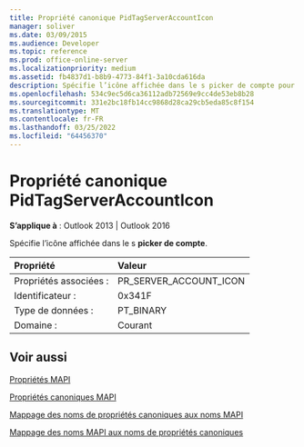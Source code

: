 ```yaml
---
title: Propriété canonique PidTagServerAccountIcon
manager: soliver
ms.date: 03/09/2015
ms.audience: Developer
ms.topic: reference
ms.prod: office-online-server
ms.localizationpriority: medium
ms.assetid: fb4837d1-b8b9-4773-84f1-3a10cda616da
description: Spécifie l’icône affichée dans le s picker de compte pour Outlook 2013 ou Outlook 2016.
ms.openlocfilehash: 534c9ec5d6ca36112adb72569e9cc4de53eb8b28
ms.sourcegitcommit: 331e2bc18fb14cc9868d28ca29cb5eda85c8f154
ms.translationtype: MT
ms.contentlocale: fr-FR
ms.lasthandoff: 03/25/2022
ms.locfileid: "64456370"
---
```

# <a name="pidtagserveraccounticon-canonical-property"></a>Propriété canonique PidTagServerAccountIcon

  
  
**S’applique à** : Outlook 2013 | Outlook 2016 
  
Spécifie l’icône affichée dans le s **picker de compte**.
  
|Propriété |Valeur |
|:-----|:-----|
|Propriétés associées :  <br/> |PR_SERVER_ACCOUNT_ICON  <br/> |
|Identificateur :  <br/> |0x341F  <br/> |
|Type de données :  <br/> |PT_BINARY  <br/> |
|Domaine :  <br/> |Courant  <br/> |
   
## <a name="see-also"></a>Voir aussi



[Propriétés MAPI](mapi-properties.md)
  
[Propriétés canoniques MAPI](mapi-canonical-properties.md)
  
[Mappage des noms de propriétés canoniques aux noms MAPI](mapping-canonical-property-names-to-mapi-names.md)
  
[Mappage des noms MAPI aux noms de propriétés canoniques](mapping-mapi-names-to-canonical-property-names.md)

